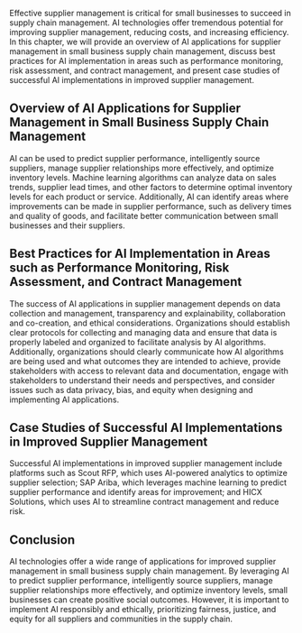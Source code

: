 

Effective supplier management is critical for small businesses to succeed in supply chain management. AI technologies offer tremendous potential for improving supplier management, reducing costs, and increasing efficiency. In this chapter, we will provide an overview of AI applications for supplier management in small business supply chain management, discuss best practices for AI implementation in areas such as performance monitoring, risk assessment, and contract management, and present case studies of successful AI implementations in improved supplier management.

Overview of AI Applications for Supplier Management in Small Business Supply Chain Management
---------------------------------------------------------------------------------------------

AI can be used to predict supplier performance, intelligently source suppliers, manage supplier relationships more effectively, and optimize inventory levels. Machine learning algorithms can analyze data on sales trends, supplier lead times, and other factors to determine optimal inventory levels for each product or service. Additionally, AI can identify areas where improvements can be made in supplier performance, such as delivery times and quality of goods, and facilitate better communication between small businesses and their suppliers.

Best Practices for AI Implementation in Areas such as Performance Monitoring, Risk Assessment, and Contract Management
----------------------------------------------------------------------------------------------------------------------

The success of AI applications in supplier management depends on data collection and management, transparency and explainability, collaboration and co-creation, and ethical considerations. Organizations should establish clear protocols for collecting and managing data and ensure that data is properly labeled and organized to facilitate analysis by AI algorithms. Additionally, organizations should clearly communicate how AI algorithms are being used and what outcomes they are intended to achieve, provide stakeholders with access to relevant data and documentation, engage with stakeholders to understand their needs and perspectives, and consider issues such as data privacy, bias, and equity when designing and implementing AI applications.

Case Studies of Successful AI Implementations in Improved Supplier Management
-----------------------------------------------------------------------------

Successful AI implementations in improved supplier management include platforms such as Scout RFP, which uses AI-powered analytics to optimize supplier selection; SAP Ariba, which leverages machine learning to predict supplier performance and identify areas for improvement; and HICX Solutions, which uses AI to streamline contract management and reduce risk.

Conclusion
----------

AI technologies offer a wide range of applications for improved supplier management in small business supply chain management. By leveraging AI to predict supplier performance, intelligently source suppliers, manage supplier relationships more effectively, and optimize inventory levels, small businesses can create positive social outcomes. However, it is important to implement AI responsibly and ethically, prioritizing fairness, justice, and equity for all suppliers and communities in the supply chain.
